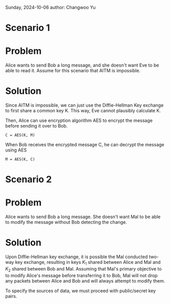 Sunday, 2024-10-06
author: Changwoo Yu

Scenario 1
==========

# Problem

Alice wants to send Bob a long message, and she doesn't want Eve to be able to read it. Assume for this scenario that AITM is impossible.

# Solution

Since AITM is impossible, we can just use the Diffie-Hellman Key exchange to first share a common key K. This way, Eve cannot plausibly calculate K. 

Then, Alice can use encryption algorithm AES to encrypt the message before sending it over to Bob.
```
C = AES(K, M)
```

When Bob receives the encrypted message C, he can decrypt the message using AES 
```
M = AES(K, C)
```

Scenario 2
==========

# Problem

Alice wants to send Bob a long message. She doesn't want Mal to be able to modify the message without Bob detecting the change.

# Solution

Upon Diffie-Hellman key exchange, it is possible the Mal conducted two-way key exchange, resulting in keys $K_1$ shared between Alice and Mal and $K_2$ shared between Bob and Mal. Assuming that Mal's primary objective to to modify Alice's message before transferring it to Bob, Mal will not drop any packets between Alice and Bob and will always attempt to modify them.

To specify the sources of data, we must proceed with public/secret key pairs.  

 


